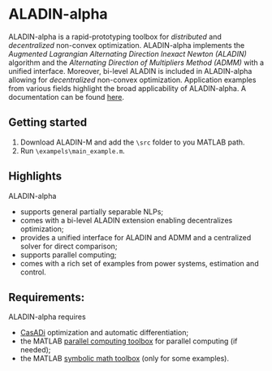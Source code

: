 # ALADIN-alpha
ALADIN-alpha is a rapid-prototyping toolbox for *distributed* and *decentralized* non-convex optimization. ALADIN-alpha implements the *Augmented Lagrangian Alternating Direction Inexact Newton (ALADIN)* algorithm and the *Alternating Direction of Multipliers Method (ADMM)* with a unified interface. Moreover, bi-level ALADIN is included in ALADIN-alpha allowing for *decentralized* non-convex optimization. Application examples from various fields highlight the broad applicability of ALADIN-alpha. A documentation can be found [here](https://alexe15.github.io/ALADIN.m/).


## Getting started
1. Download ALADIN-M and add the `\src` folder to you MATLAB path.
2. Run `\exampels\main_example.m`.



## Highlights
ALADIN-alpha
- supports general partially separable NLPs;
- comes with a bi-level ALADIN extension enabling decentralizes optimization;
- provides a unified interface for ALADIN and ADMM and a centralized solver for direct comparison;
- supports parallel computing;
- comes with a rich set of examples from power systems, estimation and control.

## Requirements:
ALADIN-alpha requires
- [CasADi](https://web.casadi.org/) optimization and automatic differentiation;
- the MATLAB [parallel computing toolbox](https://de.mathworks.com/products/parallel-computing.html) for parallel computing (if needed);
- the MATLAB [symbolic math toolbox](https://de.mathworks.com/products/symbolic.html) (only for some examples).
